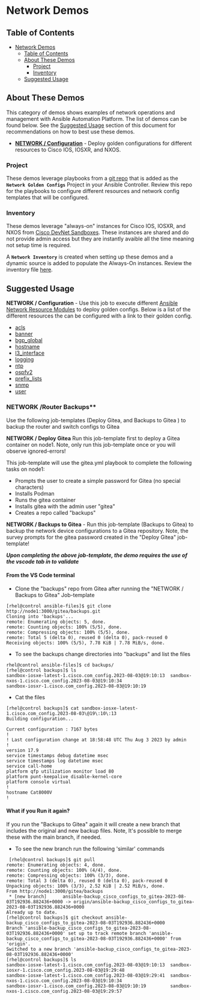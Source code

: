 # Network Demos

## Table of Contents
- [Network Demos](#network-demos)
  - [Table of Contents](#table-of-contents)
  - [About These Demos](#about-these-demos)
    - [Project](#project)
    - [Inventory](#inventory)
  - [Suggested Usage](#suggested-usage)

## About These Demos
This category of demos shows examples of network operations and management with Ansible Automation Platform. The list of demos can be found below. See the [Suggested Usage](#suggested-usage) section of this document for recommendations on how to best use these demos.
- [**NETWORK / Configuration**](https://github.com/nleiva/ansible-net-modules/blob/main/main.yml) - Deploy golden configurations for different resources to Cisco IOS, IOSXR, and NXOS.

### Project

These demos leverage playbooks from a [git repo](https://github.com/nleiva/ansible-net-modules) that is added as the **`Network Golden Configs`** Project in your Ansible Controller. Review this repo for the playbooks to configure different resources and network config templates that will be configured.

### Inventory

These demos leverage "always-on" instances for Cisco IOS, IOSXR, and NXOS from [Cisco DevNet Sandboxes](https://developer.cisco.com/docs/sandbox/#!getting-started/always-on-sandboxes). These instances are shared and do not provide admin access but they are instantly avaible all the time meaning not setup time is required.

A **`Network Inventory`** is created when setting up these demos and a dynamic source is added to populate the Always-On instances. Review the inventory file [here](https://github.com/nleiva/ansible-net-modules/blob/main/hosts).

## Suggested Usage

**NETWORK / Configuration** - Use this job to execute different [Ansible Network Resource Modules](https://docs.ansible.com/ansible/latest/network/user_guide/network_resource_modules.html) to deploy golden configs. Below is a list of the different resources the can be configured with a link to their golden config.
  - [acls](https://github.com/nleiva/ansible-net-modules/blob/main/acls.cfg)
  - [banner](https://github.com/nleiva/ansible-net-modules/blob/main/banner.cfg)
  - [bgp_global](https://github.com/nleiva/ansible-net-modules/blob/main/bgp_global.cfg)
  - [hostname](https://github.com/nleiva/ansible-net-modules/blob/main/hostname.cfg)
  - [l3_interface](https://github.com/nleiva/ansible-net-modules/blob/main/l3_interface.cfg)
  - [logging](https://github.com/nleiva/ansible-net-modules/blob/main/logging.cfg)
  - [ntp](https://github.com/nleiva/ansible-net-modules/blob/main/ntp.cfg)
  - [ospfv2](https://github.com/nleiva/ansible-net-modules/blob/main/ospfv2.cfg)
  - [prefix_lists](https://github.com/nleiva/ansible-net-modules/blob/main/prefix_lists.cfg)
  - [snmp](https://github.com/nleiva/ansible-net-modules/blob/main/snmp.cfg)
  - [user](https://github.com/nleiva/ansible-net-modules/blob/main/user.cfg)

### NETWORK /Router Backups**
Use the following job-templates (Deploy Gitea, and Backups to Gitea ) to backup the router and switch configs to Gitea 

**NETWORK / Deploy Gitea** Run this job-template first to deploy a Gitea container on node1.
Note, only run this job-template once or you will observe ignored-errors!

This job-template will use the gitea.yml playbook to complete the following tasks on node1:
- Prompts the user to create a simple password for Gitea (no special characters)
- Installs Podman 
- Runs the gitea container
- Installs gitea with the admin user "gitea"
- Creates a repo called "backups"

**NETWORK / Backups to Gitea** - Run this job-template (Backups to Gitea) to backup the network device configurations to a Gitea repository.
Note, the survey prompts for the gitea password created in the "Deploy Gitea" job-template!

***Upon completing the above job-template, the demo requires the use of the vscode tab in to validate***

#### From the VS Code terminal ####
- Clone the "backups" repo from Gitea after running the "NETWORK / Backups to Gitea" Job-template
```
[rhel@control ansible-files]$ git clone http://node1:3000/gitea/backups.git
Cloning into 'backups'...
remote: Enumerating objects: 5, done.
remote: Counting objects: 100% (5/5), done.
remote: Compressing objects: 100% (5/5), done.
remote: Total 5 (delta 0), reused 0 (delta 0), pack-reused 0
Receiving objects: 100% (5/5), 7.78 KiB | 7.78 MiB/s, done.
```
- To see the backups change directories into "backups" and list the files
```
rhel@control ansible-files]$ cd backups/
[rhel@control backups]$ ls
sandbox-iosxe-latest-1.cisco.com_config.2023-08-03@19:10:13  sandbox-nxos-1.cisco.com_config.2023-08-03@19:10:34
sandbox-iosxr-1.cisco.com_config.2023-08-03@19:10:19
```
- Cat the files
```
[rhel@control backups]$ cat sandbox-iosxe-latest-1.cisco.com_config.2023-08-03\@19\:10\:13 
Building configuration...

Current configuration : 7167 bytes
!
! Last configuration change at 18:58:48 UTC Thu Aug 3 2023 by admin
!
version 17.9
service timestamps debug datetime msec
service timestamps log datetime msec
service call-home
platform qfp utilization monitor load 80
platform punt-keepalive disable-kernel-core
platform console virtual
!
hostname Cat8000V
!
``` 
#### What if you Run it again? ####
If you run the "Backups to Gitea" again it will create a new branch that includes the original and new backup files.
Note, It's possible to merge these with the main branch, if needed.

- To see the new branch run the following 'similar' commands
```
 [rhel@control backups]$ git pull
remote: Enumerating objects: 4, done.
remote: Counting objects: 100% (4/4), done.
remote: Compressing objects: 100% (3/3), done.
remote: Total 3 (delta 0), reused 0 (delta 0), pack-reused 0
Unpacking objects: 100% (3/3), 2.52 KiB | 2.52 MiB/s, done.
From http://node1:3000/gitea/backups
 * [new branch]      ansible-backup_cisco_configs_to_gitea-2023-08-03T192936.882436+0000 -> origin/ansible-backup_cisco_configs_to_gitea-2023-08-03T192936.882436+0000
Already up to date.
[rhel@control backups]$ git checkout ansible-backup_cisco_configs_to_gitea-2023-08-03T192936.882436+0000
Branch 'ansible-backup_cisco_configs_to_gitea-2023-08-03T192936.882436+0000' set up to track remote branch 'ansible-backup_cisco_configs_to_gitea-2023-08-03T192936.882436+0000' from 'origin'.
Switched to a new branch 'ansible-backup_cisco_configs_to_gitea-2023-08-03T192936.882436+0000'
[rhel@control backups]$ ls
sandbox-iosxe-latest-1.cisco.com_config.2023-08-03@19:10:13  sandbox-iosxr-1.cisco.com_config.2023-08-03@19:29:48
sandbox-iosxe-latest-1.cisco.com_config.2023-08-03@19:29:41  sandbox-nxos-1.cisco.com_config.2023-08-03@19:10:34
sandbox-iosxr-1.cisco.com_config.2023-08-03@19:10:19         sandbox-nxos-1.cisco.com_config.2023-08-03@19:29:57
```


